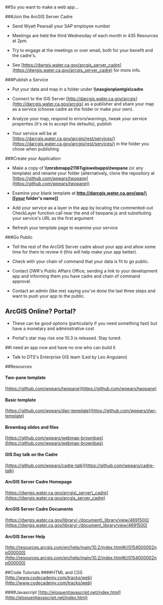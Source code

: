 ##So you want to make a web app...

###Join the ArcGIS Server Cadre
* Send Wyatt Pearsall your SAP employee number

* Meetings are held the third Wednesday of each month in 435 Resources at 2pm.

* Try to engage at the meetings or over email, both for your benefit and the cadre's.

* See [https://dwrgis.water.ca.gov/arcgis_server_cadre](https://dwrgis.water.ca.gov/arcgis_server_cadre) for more info.


###Publish a Service
* Put your data and map in a folder under **\\\\nasgisnp\entgis\cadre**

* Connect to the GIS Server [http://darcgis.water.ca.gov/arcgis](http://darcgis.water.ca.gov/arcgis) as a publisher and share your map as a service (choose cadre as the folder or make your own).

* Analyze your map, respond to errors/warnings, tweak your service properties (it's ok to accept the defaults), publish

* Your service will be at [https://darcgis.water.ca.gov/arcgis/rest/services/](https://darcgis.water.ca.gov/arcgis/rest/services/) in the folder you chose when publishing


###Create your Application
* Make a copy of **\\\\mrsbmapp21161\giswebapps\twopane** (or any template) and rename your folder (alternatively, clone the repository at [https://github.com/wpears/twopane](https://github.com/wpears/twopane))

* Examine your blank template at **http://darcgis.water.ca.gov/app/\[[your folder's name]]**

* Add your service as a layer in the app by locating the commented-out CheckLayer function call near the end of twopane.js and substituting your service's URL as the first argument

* Refresh your template page to examine your service


###Go Public
* Tell the rest of the ArcGIS Server cadre about your app and allow some time for them to review it (this will help make your app better).

* Check with your chain of command that your data is fit to go public.

* Contact DWR's Public Affairs Office, sending a link to your development app and informing them you have cadre and chain of command approval.

* Contact an admin (like me) saying you've done the last three steps and want to push your app to the public.

## ArcGIS Online? Portal?
* These can be good options (particularly if you need something fast) but have a monetary and administrative cost

* Portal's star may rise one 10.3 is released. Stay tuned.

##I need an app now and have no one who can build it
* Talk to DTS's Enterprise GIS team (Led by Leo Anguiano)

##Resources
#### Two-pane template
[https://github.com/wpears/twopane](https://github.com/wpears/twopane)

#### Basic template
[https://github.com/wpears/dwr-template](https://github.com/wpears/dwr-template)

#### Brownbag slides and files
[https://github.com/wpears/webmap-brownbag](https://github.com/wpears/webmap-brownbag)

#### GIS Day talk on the Cadre
[https://github.com/wpears/cadre-talk](https://github.com/wpears/cadre-talk)

#### ArcGIS Server Cadre Homepage
[https://dwrgis.water.ca.gov/arcgis\_server\_cadre](https://dwrgis.water.ca.gov/arcgis_server_cadre)

#### ArcGIS Server Cadre Documents
[https://dwrgis.water.ca.gov/library/-/document\_library/view/4691500](https://dwrgis.water.ca.gov/library/-/document_library/view/4691500)

#### ArcGIS Server Help
[http://resources.arcgis.com/en/help/main/10.2/index.html#//0154000002np000000](http://resources.arcgis.com/en/help/main/10.2/index.html#//0154000002np000000)

##Code Tutorials
####HTML and CSS
[http://www.codecademy.com/tracks/web](http://www.codecademy.com/tracks/web)

####Javascript
[http://eloquentjavascript.net/index.html](http://eloquentjavascript.net/index.html)

